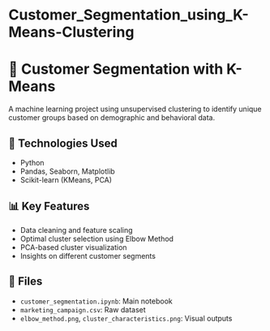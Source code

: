 # Customer_Segmentation_using_K-Means-Clustering
# 🧠 Customer Segmentation with K-Means

A machine learning project using unsupervised clustering to identify unique customer groups based on demographic and behavioral data.

## 🔧 Technologies Used
- Python
- Pandas, Seaborn, Matplotlib
- Scikit-learn (KMeans, PCA)

## 📊 Key Features
- Data cleaning and feature scaling
- Optimal cluster selection using Elbow Method
- PCA-based cluster visualization
- Insights on different customer segments

## 📁 Files
- `customer_segmentation.ipynb`: Main notebook
- `marketing_campaign.csv`: Raw dataset
- `elbow_method.png`, `cluster_characteristics.png`: Visual outputs

